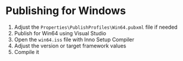 # Publishing for Windows

1. Adjust the `Properties\PublishProfiles\Win64.pubxml` file if needed
2. Publish for Win64 using Visual Studio
3. Open the `win64.iss` file with Inno Setup Compiler
4. Adjust the version or target framework values
5. Compile it
